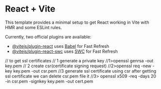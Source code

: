 # React + Vite

This template provides a minimal setup to get React working in Vite with HMR and some ESLint rules.

Currently, two official plugins are available:

- [@vitejs/plugin-react](https://github.com/vitejs/vite-plugin-react/blob/main/packages/plugin-react/README.md) uses [Babel](https://babeljs.io/) for Fast Refresh
- [@vitejs/plugin-react-swc](https://github.com/vitejs/vite-plugin-react-swc) uses [SWC](https://swc.rs/) for Fast Refresh

// to get ssl certificates
// 1 generate a private key
//1>openssl genrsa -out key.pem
// 2 create csr(certificate signing request)
//2>openssl req -new -key key.pem -out csr.pem
//3 generate ssl certificate using csr after getting ssl certificate we can delete csr.pem file it
//3>  openssl x509 -req -days 20 -in csr.pem -signkey key.pem -out cert.pem